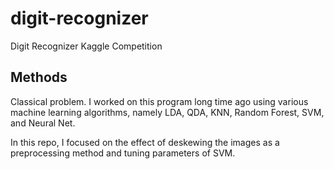 # digit-recognizer
Digit Recognizer Kaggle Competition

## Methods
Classical problem. I worked on this program long time ago using various machine learning algorithms, namely LDA, QDA, KNN, Random Forest, SVM, and Neural Net. 

In this repo, I focused on the effect of deskewing the images as a preprocessing method and tuning parameters of SVM.